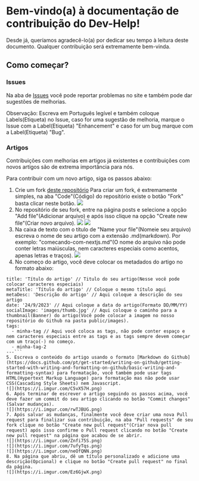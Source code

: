 # Bem-vindo(a) à documentação de contribuição do Dev-Help!
Desde já, queríamos agradecê-lo(a) por dedicar seu tempo à leitura deste documento. Qualquer contribuição será extremamente bem-vinda.

## Como começar?

### Issues
Na aba de [Issues](https://github.com/Dev-Help-Oficial/Blog/issues) você pode reportar problemas no site e também pode dar sugestões de melhorias.

Observação: Escreva em Português legível e também coloque Labels(Etiqueta) no Issue, caso for uma sugestão de melhoria, marque o Issue com a Label(Etiqueta) "Enhancement" e caso for um bug marque com a Label(Etiqueta) "Bug".

### Artigos
Contribuições com melhorias em artigos já existentes e contribuições com novos artigos são de extrema importância para nós.

Para contribuir com um novo artigo, siga os passos abaixo:
1. Crie um fork [deste repositório](https://github.com/Dev-Help-Oficial/Blog)
Para criar um fork, é extremamente simples, na aba "Code"(Código) do repositório existe o botão "Fork" basta clicar neste botão.
![](https://i.imgur.com/GPbu4ic.png)
2. No repositório de seu fork, entre na página posts e selecione a opção "Add file"(Adicionar arquivo) e após isso clique na opção "Create new file"(Criar novo arquivo).
![](https://i.imgur.com/D9Dmv3V.png)
![](https://i.imgur.com/HeNKLDZ.png)
3. Na caixa de texto com o título de "Name your file"(Nomeie seu arquivo) escreva o nome de seu artigo com a extensão .md(markdown). Por exemplo: "comecando-com-nextjs.md"(O nome do arquivo não pode conter letras maiúsculas, nem caracteres especiais como acentos, apenas letras e traços).
![](https://i.imgur.com/afSkCc9.png)
4. No começo do artigo, você deve colocar os metadados do artigo no formato abaixo:
```---
title: 'Título do artigo' // Titulo do seu artigo(Nesse você pode colocar caracteres especiais)
metaTitle: 'Título do artigo' // Coloque o mesmo título aqui
metaDesc: 'Descrição do artigo' // Aqui coloque a descrição do seu artigo
date: '24/9/2023' // Aqui coloque a data do artigo(Formato DD/MM/YY)
socialImage: 'images/thumb.jpg' // Aqui coloque o caminho para a thumbnail(Banner) do artigo(Você pode colocar a imagem no nosso repositório do Github na pasta public/images).
tags:
  - minha-tag // Aqui você coloca as tags, não pode conter espaço e nem caracteres especiais entre as tags e as tags sempre devem começar com um traço(-) no começo.
  - minha-tag-2
---```
5. Escreva o conteúdo do artigo usando o formato [Markdown do Github](https://docs.github.com/pt/get-started/writing-on-github/getting-started-with-writing-and-formatting-on-github/basic-writing-and-formatting-syntax) para formatação, você também pode usar tags HTML(Hypertext Markup Language) para formatação mas não pode usar CSS(Cascading Style Sheets) nem Javascript.
![](https://i.imgur.com/C5vX57H.png)
6. Após terminar de escrever o artigo seguindo os passos acima, você deve fazer um commit do seu artigo clicando no botão "Commit changes"(Salvar mudanças).
![](https://i.imgur.com/rwTJBUG.png)
7. Após salvar as mudanças, finalmente você deve criar uma nova Pull request para finalizar sua contribuição, na aba "Pull requests" de seu fork clique no botão "Create new pull request"(Criar nova pull request) após isso confirme o Pull request clicando no botão "Create new pull request" na página que acabou de se abrir.
![](https://i.imgur.com/Znfi75S.png)
![](https://i.imgur.com/7ufyTqs.png)
![](https://i.imgur.com/neOfQNN.png)
8. Na página que abriu, dê um título personalizado e adicione uma descrição(Opcional) e clique no botão "Create pull request" no final da página.
![](https://i.imgur.com/Ez6GjwX.png)